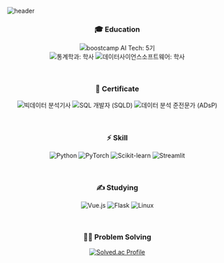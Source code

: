 ![header](https://capsule-render.vercel.app/api?type=transparent&color=darkgray&height=120&section=header&text=JOOHYEONG's&desc=GitHub&fontSize=40&rotate=10&fontAlignY=25&fontAlign=75&descAlignY=43&descAlign=80&&animation=twinkling)


<h3 align="center">🎓 Education</h3>

<p align="center">
  <img src="https://img.shields.io/badge/boostcamp AI Tech-5기-9932CC?style=flat-square" alt="boostcamp AI Tech: 5기">
  <br>
  <img src="https://img.shields.io/badge/통계학과-학사-2E8B57?style=flat-square" alt="통계학과: 학사">
  <img src="https://img.shields.io/badge/데이터사이언스소프트웨어-학사-2E8B57?style=flat-square" alt="데이터사이언스소프트웨어: 학사">
</p>

<br>

<h3 align="center">📄 Certificate</h3>

<p align="center">
  <img src="https://img.shields.io/badge/빅데이터분석기사-2022.07-FFD700?style=flat-square" alt="빅데이터 분석기사">
  <img src="https://img.shields.io/badge/SQL개발자(SQLD)-2021.12-FFD700?style=flat-square" alt="SQL 개발자 (SQLD)">
  <img src="https://img.shields.io/badge/데이터분석준전문가(ADsP)-2021.09-FFD700?style=flat-square" alt="데이터 분석 준전문가 (ADsP)">
</p>

<br>

<h3 align="center">⚡ Skill</h3>
<p align="center">
  <img src="https://img.shields.io/badge/Python-3776AB?style=flat-square&logo=python&logoColor=white" alt="Python">
  <img src="https://img.shields.io/badge/PyTorch-EE4C2C?style=flat-square&logo=pytorch&logoColor=white" alt="PyTorch">
  <img src="https://img.shields.io/badge/Scikit--learn-F7931E?style=flat-square&logo=scikit-learn&logoColor=white" alt="Scikit-learn">
  <img src="https://img.shields.io/badge/Streamlit-FF4B4B?style=flat-square&logo=streamlit&logoColor=white" alt="Streamlit">
</p>

<br>

<h3 align="center">✍ Studying</h3>
<p align="center">
  <img src="https://img.shields.io/badge/Vue.js-4FC08D?style=flat-square&logo=vue.js&logoColor=white" alt="Vue.js">
  <img src="https://img.shields.io/badge/Flask-000000?style=flat-square&logo=flask&logoColor=white" alt="Flask">
  <img src="https://img.shields.io/badge/Linux-FCC624?style=flat-square&logo=linux&logoColor=black" alt="Linux">
</p>

<br>
<h3 align="center">👨‍💻 Problem Solving</h3>
<p align="center">
<div align="center">
  
  [![Solved.ac Profile](http://mazassumnida.wtf/api/v2/generate_badge?boj=kics4948)](https://solved.ac/kics4948/)
  
</div>
</p>
